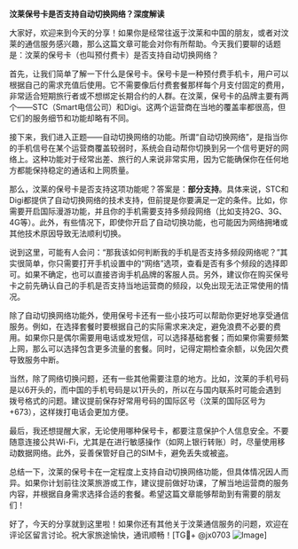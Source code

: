 **汶莱保号卡是否支持自动切换网络？深度解读**

大家好，欢迎来到今天的分享！如果你是经常往返于汶莱和中国的朋友，或者对汶莱的通信服务感兴趣，那么这篇文章可能会对你有所帮助。今天我们要聊的话题是：汶莱的保号卡（也叫预付费卡）是否支持自动切换网络？

首先，让我们简单了解一下什么是保号卡。保号卡是一种预付费手机卡，用户可以根据自己的需求充值后使用。它不需要像后付费套餐那样每个月支付固定的费用，非常适合短期旅行者或不想绑定长期合约的人群。在汶莱，保号卡的品牌主要有两个——STC（Smart电信公司）和Digi。这两个运营商在当地的覆盖率都很高，但它们的服务细节和功能却略有不同。

接下来，我们进入正题——自动切换网络的功能。所谓“自动切换网络”，是指当你的手机信号在某个运营商覆盖较弱时，系统会自动帮你切换到另一个信号更好的网络上。这种功能对于经常出差、旅行的人来说非常实用，因为它能确保你在任何地方都能保持稳定的通话和上网质量。

那么，汶莱的保号卡是否支持这项功能呢？答案是：**部分支持**。具体来说，STC和Digi都提供了自动切换网络的技术支持，但前提是你要满足一定的条件。比如，你需要开启国际漫游功能，并且你的手机需要支持多频段网络（比如支持2G、3G、4G等）。此外，有些情况下，即使你开启了自动切换功能，也可能因为网络拥堵或其他技术原因导致无法顺利切换。

说到这里，可能有人会问：“那我该如何判断我的手机是否支持多频段网络呢？”其实很简单，你只需要打开手机设置中的“网络”选项，查看是否有多个频段的选择即可。如果不确定，也可以直接咨询手机品牌的客服人员。另外，建议你在购买保号卡之前先确认自己的手机是否支持当地运营商的频段，以免出现无法正常使用的情况。

除了自动切换网络功能外，使用保号卡还有一些小技巧可以帮助你更好地享受通信服务。例如，在选择套餐时要根据自己的实际需求来决定，避免浪费不必要的费用。如果你只是偶尔需要用电话或发短信，可以选择基础套餐；而如果你需要频繁上网，那么可以选择包含更多流量的套餐。同时，记得定期检查余额，以免因欠费导致服务中断。

当然，除了网络切换问题，还有一些其他需要注意的地方。比如，汶莱的手机号码是以6开头的，而中国的手机号码是以1开头的，所以在与国内联系时可能会遇到拨号格式的问题。建议提前保存好常用号码的国际区号（汶莱的国际区号为+673），这样拨打电话会更加方便。

最后，我还想提醒大家，无论使用哪种保号卡，都要注意保护个人信息安全。不要随意连接公共Wi-Fi，尤其是在进行敏感操作（如网上银行转账）时，尽量使用移动数据网络。此外，妥善保管好自己的SIM卡，避免丢失或被盗。

总结一下，汶莱的保号卡在一定程度上支持自动切换网络功能，但具体情况因人而异。如果你计划前往汶莱旅游或工作，建议提前做好功课，了解当地运营商的服务内容，并根据自身需求选择合适的套餐。希望这篇文章能够帮助到有需要的朋友们！

好了，今天的分享就到这里啦！如果你还有其他关于汶莱通信服务的问题，欢迎在评论区留言讨论。祝大家旅途愉快，通讯顺畅！[TG💪+ @jx0703 ![Image](https://github.com/user-attachments/assets/dbca1d08-cadb-493c-b0ec-ad6f7a83f270)]